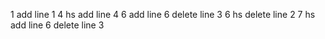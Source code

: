 1 add line 1
4 hs add line 4
6 add line 6 delete line 3
6 hs delete line 2
7 hs add line 6 delete line 3
